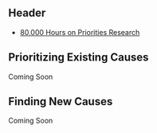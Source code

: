 <!-- TITLE: Global Priorities Research -->
<!-- SUBTITLE: Prioritize the Art of Prioritization -->

## Header

* [80,000 Hours on Priorities Research](https://80000hours.org/problem-profiles/global-priorities-research/)


## Prioritizing Existing Causes

Coming Soon


## Finding New Causes

Coming Soon